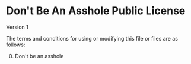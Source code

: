 Don't Be An Asshole Public License
==================================

Version 1

The terms and conditions for using or modifying this file or files are as follows:

0. Don't be an asshole